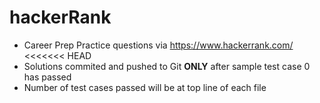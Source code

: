 # hackerRank

- Career Prep Practice questions via https://www.hackerrank.com/
<<<<<<< HEAD
- Solutions commited and pushed to Git **ONLY** after sample test case 0 has passed
- Number of test cases passed will be at top line of each file
